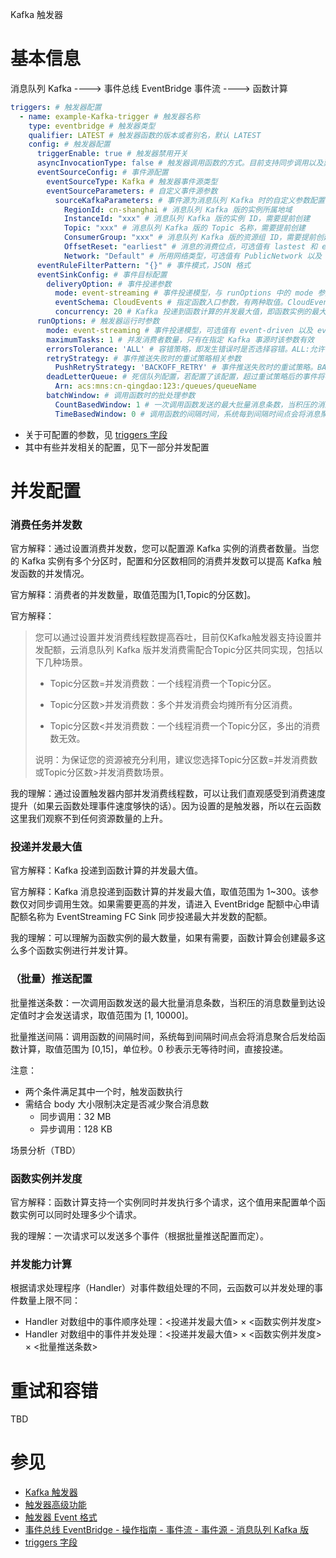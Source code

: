 Kafka 触发器

# 基本信息

消息队列 Kafka ----> 事件总线 EventBridge 事件流 ----> 函数计算

```yaml
triggers: # 触发器配置
  - name: example-Kafka-trigger # 触发器名称
    type: eventbridge # 触发器类型
    qualifier: LATEST # 触发器函数的版本或者别名，默认 LATEST
    config: # 触发器配置
      triggerEnable: true # 触发器禁用开关
      asyncInvocationType: false # 触发器调用函数的方式。目前支持同步调用以及异步调用。
      eventSourceConfig: # 事件源配置
        eventSourceType: Kafka # 触发器事件源类型
        eventSourceParameters: # 自定义事件源参数
          sourceKafkaParameters: # 事件源为消息队列 Kafka 时的自定义参数配置
            RegionId: cn-shanghai # 消息队列 Kafka 版的实例所属地域
            InstanceId: "xxx" # 消息队列 Kafka 版的实例 ID，需要提前创建
            Topic: "xxx" # 消息队列 Kafka 版的 Topic 名称，需要提前创建
            ConsumerGroup: "xxx" # 消息队列 Kafka 版的资源组 ID，需要提前创建
            OffsetReset: "earliest" # 消息的消费位点，可选值有 lastest 和 earliest，分别表示最新位点以及最早位点
            Network: "Default" # 所用网络类型，可选值有 PublicNetwork 以及 Default，前者需选择另外的专有网络VPC、交换机和安全组，后者表示默认使用部署Kafka实例时选择的VPC ID和vSwitch ID。
      eventRuleFilterPattern: "{}" # 事件模式，JSON 格式
      eventSinkConfig: # 事件目标配置
        deliveryOption: # 事件投递参数
          mode: event-streaming # 事件投递模型，与 runOptions 中的 mode 参数含义相同，但是优先级更低
          eventSchema: CloudEvents # 指定函数入口参数，有两种取值。CloudEvents: 以通用格式描述事件数据的规范，RawData: 只投递 CloudEvents 中 $data 引用的数据。
          concurrency: 20 # Kafka 投递到函数计算的并发最大值，即函数实例的最大数量
      runOptions: # 触发器运行时参数
        mode: event-streaming # 事件投递模型，可选值有 event-driven 以及 event-streaming。事件源为 Kafka 时，只支持 event-streaming 模式。runOptions 中参数只有在 mode 为 event-streaming 时才有效。
        maximumTasks: 1 # 并发消费者数量，只有在指定 Kafka 事源时该参数有效
        errorsTolerance: 'ALL' # 容错策略，即发生错误时是否选择容错。ALL:允许容错；NONE:禁止容错。
        retryStrategy: # 事件推送失败时的重试策略相关参数
          PushRetryStrategy: 'BACKOFF_RETRY' # 事件推送失败时的重试策略。BACKOFF_RETRY: 退避重试策略。EXPONENTIAL_DECAY_RETRY: 指数衰减重试。
        deadLetterQueue: # 死信队列配置，若配置了该配置，超过重试策略后的事件将被放入该队列中
          Arn: acs:mns:cn-qingdao:123:/queues/queueName
        batchWindow: # 调用函数时的批处理参数
          CountBasedWindow: 1 # 一次调用函数发送的最大批量消息条数，当积压的消息数量到达设定值时才会发送请求，取值范围为 [1, 10000]。
          TimeBasedWindow: 0 # 调用函数的间隔时间，系统每到间隔时间点会将消息聚合后发给函数计算，取值范围为 [0,15]，单位秒。0 秒表示无等待时间，直接投递。
```

* 关于可配置的参数，见 [triggers 字段](https://docs.serverless-devs.com/fc/yaml/triggers)
* 其中有些并发相关的配置，见下一部分并发配置

# 并发配置

### 消费任务并发数

官方解释：通过设置消费并发数，您可以配置源 Kafka 实例的消费者数量。当您的 Kafka 实例有多个分区时，配置和分区数相同的消费并发数可以提高 Kafka 触发函数的并发情况。

官方解释：消费者的并发数量，取值范围为[1,Topic的分区数]。

官方解释：

> 您可以通过设置并发消费线程数提高吞吐，目前仅Kafka触发器支持设置并发配额，云消息队列 Kafka 版并发消费需配合Topic分区共同实现，包括以下几种场景。
>
> * Topic分区数=并发消费数：一个线程消费一个Topic分区。
>
> * Topic分区数>并发消费数：多个并发消费会均摊所有分区消费。
>
> * Topic分区数<并发消费数：一个线程消费一个Topic分区，多出的消费数无效。
>
> 说明：为保证您的资源被充分利用，建议您选择Topic分区数=并发消费数或Topic分区数>并发消费数场景。

我的理解：通过设置触发器内部并发消费线程数，可以让我们直观感受到消费速度提升（如果云函数处理事件速度够快的话）。因为设置的是触发器，所以在云函数这里我们观察不到任何资源数量的上升。

### 投递并发最大值

官方解释：Kafka 投递到函数计算的并发最大值。

官方解释：Kafka 消息投递到函数计算的并发最大值，取值范围为 1~300。该参数仅对同步调用生效。如果需要更高的并发，请进入 EventBridge 配额中心申请配额名称为 EventStreaming FC Sink 同步投递最大并发数的配额。

我的理解：可以理解为函数实例的最大数量，如果有需要，函数计算会创建最多这么多个函数实例进行并发计算。

### （批量）推送配置 

批量推送条数：一次调用函数发送的最大批量消息条数，当积压的消息数量到达设定值时才会发送请求，取值范围为 [1, 10000]。

批量推送间隔：调用函数的间隔时间，系统每到间隔时间点会将消息聚合后发给函数计算，取值范围为 [0,15]，单位秒。0 秒表示无等待时间，直接投递。

注意：

* 两个条件满足其中一个时，触发函数执行
* 需结合 body 大小限制决定是否减少聚合消息数
  * 同步调用：32 MB
  * 异步调用：128 KB
  
场景分析（TBD）

### 函数实例并发度

官方解释：函数计算支持一个实例同时并发执行多个请求，这个值用来配置单个函数实例可以同时处理多少个请求。

我的理解：一次请求可以发送多个事件（根据批量推送配置而定）。

### 并发能力计算

根据请求处理程序（Handler）对事件数组处理的不同，云函数可以并发处理的事件数量上限不同：

* Handler 对数组中的事件顺序处理：<投递并发最大值> × <函数实例并发度>
* Handler 对数组中的事件并发处理：<投递并发最大值> × <函数实例并发度> × <批量推送条数>

# 重试和容错

TBD

# 参见

* [Kafka 触发器](https://help.aliyun.com/zh/fc/apsaramq-for-kafka-trigger)
* [触发器高级功能](https://help.aliyun.com/zh/fc/user-guide/advanced-features-of-triggers)
* [触发器 Event 格式](https://help.aliyun.com/zh/fc/user-guide/formats-of-event-for-different-triggers)
* [事件总线 EventBridge - 操作指南 - 事件流 - 事件源 - 消息队列 Kafka 版](https://help.aliyun.com/document_detail/439526.html)
* [triggers 字段](https://docs.serverless-devs.com/fc/yaml/triggers)